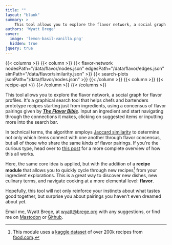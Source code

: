 ```yaml
---
title: ""
layout: "blank"
summary: >
    This tool allows you to explore the flavor network, a social graph for flavor profiles. The network is based on the [*Flavor Bible*](https://karenandandrew.com/books/the-flavor-bible/), allowing you to visualize and create recipes from good flavor pairings.
authors: 'Wyatt Brege'
cover:
  image: 'lemon-basil-vanilla.png'
  hidden: true
jquery: true
---
```


{{< columns >}}
{{< column >}}
{{< flavor-network 
  nodesPath="/data/flavor/nodes.json" 
  edgesPath="/data/flavor/edges.json"
  simPath="/data/flavor/similarity.json" >}}
{{< search-plots jsonPath="/data/flavor/nodes.json" >}}
{{< /column >}}
{{< column >}}
{{< recipe-api >}}
{{< /column >}}
{{< /columns >}}

This tool allows you to explore the flavor network, a social graph for flavor profiles.  It's a graphical search tool that helps chefs and bartenders prototype recipes starting just from ingredients, using a concensus of flavor pairings given by [***The Flavor Bible***](https://karenandandrew.com/books/the-flavor-bible/).  Input an ingredient and start navigating through the connections it makes, clicking on suggested items or inputting more into the search bar.

In technical terms, the algorithm employs [Jaccard similarity](https://en.wikipedia.org/wiki/Jaccard_index) to determine not only which items connect with one another through flavor concensus, but all of those who share the same *kinds* of flavor pairings.  If you're the curious type, head over to [this post](https://brege.org/post/the-flavor-network) for a more complete overview of how this all works.

Here, the same core idea is applied, but with the addition of a **recipe module** that allows you to quickly cycle through new recipes[^1] from your ingredient explorations.  This is a great way to discover new dishes, new culinary terms, and navigate cooking at a more elemental level: **flavor**.

Hopefully, this tool will not only reinforce your instincts about what tastes good together, but surprise you about pairings you haven't even dreamed about yet.

Email me, Wyatt Brege, at [wyatt@brege.org](mailto:wyatt@brege.org) with any suggestions, or find me on [Mastodon](https://mastodon.social/@brege) or [Github](https://github.com/brege).


[^1]: This module uses a [kaggle dataset](https://www.kaggle.com/datasets/shuyangli94/food-com-recipes-and-user-interactions) of over 200k recipes from [food.com](https://food.com).
